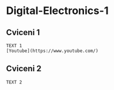 # Digital-Electronics-1
## Cviceni 1
```
TEXT 1
[Youtube](https://www.youtube.com/)
```
## Cviceni 2
```
TEXT 2
```
